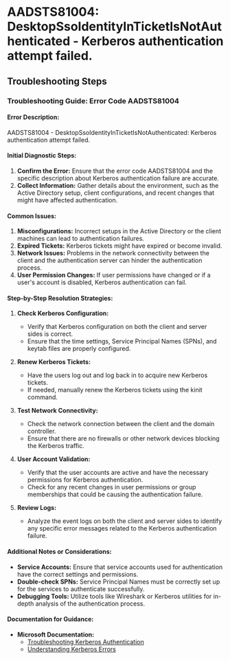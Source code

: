 
# AADSTS81004: DesktopSsoIdentityInTicketIsNotAuthenticated - Kerberos authentication attempt failed.


## Troubleshooting Steps
### Troubleshooting Guide: Error Code AADSTS81004

#### Error Description:
AADSTS81004 - DesktopSsoIdentityInTicketIsNotAuthenticated: Kerberos authentication attempt failed.

#### Initial Diagnostic Steps:
1. **Confirm the Error:** Ensure that the error code AADSTS81004 and the specific description about Kerberos authentication failure are accurate.
2. **Collect Information:** Gather details about the environment, such as the Active Directory setup, client configurations, and recent changes that might have affected authentication.

#### Common Issues:
1. **Misconfigurations:** Incorrect setups in the Active Directory or the client machines can lead to authentication failures.
2. **Expired Tickets:** Kerberos tickets might have expired or become invalid.
3. **Network Issues:** Problems in the network connectivity between the client and the authentication server can hinder the authentication process.
4. **User Permission Changes:** If user permissions have changed or if a user's account is disabled, Kerberos authentication can fail.

#### Step-by-Step Resolution Strategies:
1. **Check Kerberos Configuration:**
   - Verify that Kerberos configuration on both the client and server sides is correct.
   - Ensure that the time settings, Service Principal Names (SPNs), and keytab files are properly configured.

2. **Renew Kerberos Tickets:**
   - Have the users log out and log back in to acquire new Kerberos tickets.
   - If needed, manually renew the Kerberos tickets using the kinit command.

3. **Test Network Connectivity:**
   - Check the network connection between the client and the domain controller.
   - Ensure that there are no firewalls or other network devices blocking the Kerberos traffic.

4. **User Account Validation:**
   - Verify that the user accounts are active and have the necessary permissions for Kerberos authentication.
   - Check for any recent changes in user permissions or group memberships that could be causing the authentication failure.

5. **Review Logs:**
   - Analyze the event logs on both the client and server sides to identify any specific error messages related to the Kerberos authentication failure.

#### Additional Notes or Considerations:
- **Service Accounts:** Ensure that service accounts used for authentication have the correct settings and permissions.
- **Double-check SPNs:** Service Principal Names must be correctly set up for the services to authenticate successfully.
- **Debugging Tools:** Utilize tools like Wireshark or Kerberos utilities for in-depth analysis of the authentication process.

#### Documentation for Guidance:
- **Microsoft Documentation:**
  - [Troubleshooting Kerberos Authentication](https://docs.microsoft.com/en-us/troubleshoot/windows-server/identity/kerberos-authentication)
  - [Understanding Kerberos Errors](https://docs.microsoft.com/en-us/troubleshoot/windows-server/identity/kerberos-error-messages)